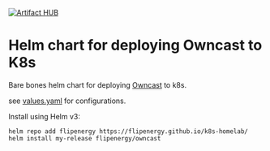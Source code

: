 [![Artifact HUB](https://img.shields.io/endpoint?url=https://artifacthub.io/badge/repository/flipenergy)](https://artifacthub.io/packages/search?repo=flipenergy)
# Helm chart for deploying Owncast to K8s

Bare bones helm chart for deploying [Owncast](https://owncast.online/) to k8s.

see [values.yaml](owncast/values.yaml) for configurations.

Install using Helm v3:

```
helm repo add flipenergy https://flipenergy.github.io/k8s-homelab/
helm install my-release flipenergy/owncast
```
